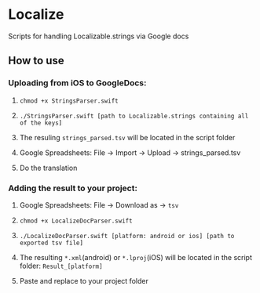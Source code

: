 # Localize
Scripts for handling Localizable.strings via Google docs

## How to use

### Uploading from iOS to GoogleDocs:


1. ```chmod +x StringsParser.swift```


2. ```./StringsParser.swift [path to Localizable.strings containing all of the keys]```


3. The resuling ```strings_parsed.tsv``` will be located in the script folder


4. Google Spreadsheets: File -> Import -> Upload -> strings_parsed.tsv


5. Do the translation

### Adding the result to your project:


1. Google Spreadsheets: File -> Download as -> ```tsv```


2. ```chmod +x LocalizeDocParser.swift```


3. ```./LocalizeDocParser.swift [platform: android or ios] [path to exported tsv file]```


4. The resulting ```*.xml```(android) or ```*.lproj```(iOS) will be located in the script folder: ```Result_[platform]```


5. Paste and replace to your project folder

